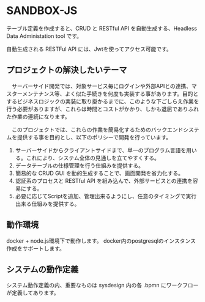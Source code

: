 # SANDBOX-JS

テーブル定義を作成すると、CRUD と RESTful API を自動生成する、Headless Data Administation tool です。

自動生成される RESTFul API には、Jwtを使ってアクセス可能です。

## プロジェクトの解決したいテーマ

　サーバーサイド開発では、対象サービス毎にログインや外部APIとの連携、マスターメンテナンス等、よく似た手続きを何度も実装する事があります。目的とするビジネスロジックの実装に取り掛かるまでに、このような下ごしらえ作業を行う必要がありますが、これらは時間とコストがかかり、しかも退屈でありふれた作業の連続になります。

　このプロジェクトでは、これらの作業を簡易化するためのバックエンドシステムを提供する事を目的とし、以下のポリシーで開発を行っています。

1. サーバーサイドからクライアントサイドまで、単一のプログラム言語を用いる。これにより、システム全体の見通しを立てやすくする。
1. データテーブルの仕様管理を行う仕組みを提供する。
1. 簡易的な CRUD GUI を動的生成することで、画面開発を省力化する。
1. 認証系のプロセスと RESTful API を組み込んで、外部サービスとの連携を容易にする。
1. 必要に応じてScriptを追加、管理出来るようにし、任意のタイミングで実行出来る仕組みを提供する。

## 動作環境

docker + node.js環境下で動作します。
docker内のpostgresqlのインスタンス作成をサポートします。

## システムの動作定義

システム動作定義の内、重要なものは sysdesign 内の各 .bpmn にワークフローが定義してあります。
